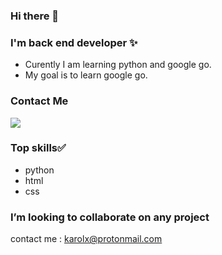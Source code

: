 ### Hi there 👋

### I'm back end developer ✨
 * Curently I am learning python and google go.
 * My goal is to learn google go.
### Contact Me
<a href='https://twitter.com/KKaprans'><img src="http://i.imgur.com/tXSoThF.png "></a>

### Top skills✅

* python
* html
* css

### I’m looking to collaborate on any project

contact me : karolx@protonmail.com

